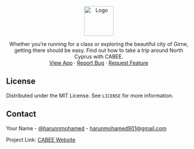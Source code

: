 
<!-- PROJECT LOGO -->
<br />
<p align="center">
  <a href="https://github.com/harunmohamed/cabeeapp">
    <img src="https://i.imgur.com/rVIhC1g.png" alt="Logo" height="80">
  </a>

  <p align="center">
    Whether you’re running for a class or exploring the beautiful city of Girne, getting there should be easy. Find out how to take a trip around North Cyprus with CABEE.
    <br />
    <a href="https://harunmohamed.github.io/cabee/">View App</a>
    ·
    <a href="https://bambi.app/m/harun">Report Bug</a>
    ·
    <a href="https://bambi.app/m/harun">Request Feature</a>
  </p>
</p>


## License

Distributed under the MIT License. See `LICENSE` for more information.



<!-- CONTACT -->
## Contact

Your Name - [@harunnmohamed](https://twitter.com/harunnmohamed) - harunmohamed901@gmail.com

Project Link: [CABEE Website](https://harunmohamed.github.io/cabee/)

